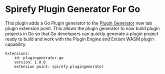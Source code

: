 # Spirefy Plugin Generator For Go

This plugin adds a Go Plugin generator to the [Plugin Generator](https://github.com/spirefy/plugin-generator/) new tab</a> plugin extension point. This
allows the plugin generator to now build plugin projects in Go so that Go developers
can quickly generate a plugin project ready to build and work with the Plugin Engine
and Extism WASM plugin capability. 

```
Extensions:
    id: plugingenerator.go
    version: 1.0.0
    extension point: spirefy.plugingenerator
```